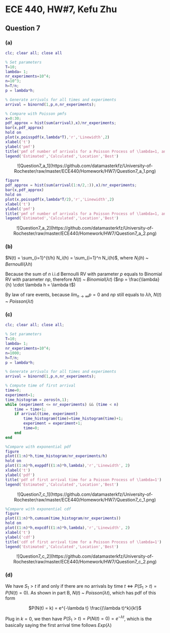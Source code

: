 # ECE 440, HW#7, Kefu Zhu

## Question 7

### (a)

```matlab
clc; clear all; close all

% Set parameters
T=10;      
lambda= 1;
nr_experiments=10^4;
n=10^3;
h=T/n;
p = lambda*h;

% Generate arrivals for all times and experiments
arrival = binornd(1,p,n,nr_experiments);
```

```matlab
% Compare with Poisson pmfs
x=0:30;
pdf_approx = hist(sum(arrival),x)/nr_experiments;
bar(x,pdf_approx)
hold on
plot(x,poisspdf(x,lambda*T),'r','Linewidth',2)
xlabel('t')
ylabel('pmf')
title('pmf of number of arrivals for a Poisson Process of \lambda=1, and for T=10')
legend('Estimated','Calculated','Location','Best')

```

<center>
![Question7_a_1](https://github.com/datamasterkfz/University-of-Rochester/raw/master/ECE440/Homework/HW7/Question7_a_1.png)
</center>

```matlab
figure
pdf_approx = hist(sum(arrival(1:n/2,:)),x)/nr_experiments;
bar(x,pdf_approx)
hold on
plot(x,poisspdf(x,lambda*T/2),'r','Linewidth',2)
xlabel('t')
ylabel('pmf')
title('pmf of number of arrivals for a Poisson Process of \lambda=1, and for T=5')
legend('Estimated','Calculated','Location','Best')
```

<center>
![Question7_a_2](https://github.com/datamasterkfz/University-of-Rochester/raw/master/ECE440/Homework/HW7/Question7_a_2.png)
</center>

### (b)

$N(t) = \sum_{i=1}^{t/h} N_i(h) = \sum_{i=1}^n N_i(h)$, where $N_i(h)$ ~ $Bernoulli(\lambda h)$

Because the sum of $n$ i.i.d Bernoulli RV with parameter $p$ equals to Binomial RV with parameter $np$, therefore $N(t)$ ~ $Binomial(\lambda t)$ ($np = \frac{\lambda}{h} \cdot \lambda h = \lambda t$)

By law of rare events, because $lim_{n \rightarrow \infty} p = 0$ and $np$ still equals to $\lambda h$, $N(t)$ ~ $Poisson(\lambda t)$

### (c)

```matlab
clc; clear all; close all;

% Set parameters
T=10;
lambda= 1;
nr_experiments=10^4;
n=1000;
h=T/n;
p = lambda*h;

% Generate arrivals for all times and experiments
arrival = binornd(1,p,n,nr_experiments);

% Compute time of first arrival
time=0;
experiment=1;
time_histogram = zeros(n,1);
while (experiment <= nr_experiments) && (time < n)
    time = time+1;
    if arrival(time, experiment)
        time_histogram(time)=time_histogram(time)+1;
        experiment = experiment+1;
        time=0;
    end
end
```

```matlab
%Compare with exponential pdf
figure
plot((1:n)*h,time_histogram/nr_experiments/h)
hold on
plot((1:n)*h,exppdf((1:n)*h,lambda),'r','Linewidth', 2)
xlabel('t')
ylabel('pdf')
title('pdf of first arrival time for a Poisson Process of \lambda=1')
legend('Estimated','Calculated','Location','Best')
```

<center>
![Question7_c_1](https://github.com/datamasterkfz/University-of-Rochester/raw/master/ECE440/Homework/HW7/Question7_c_1.png)
</center>

```matlab
%Compare with exponential cdf
figure
plot((1:n)*h,cumsum(time_histogram/nr_experiments))
hold on
plot((1:n)*h,expcdf((1:n)*h,lambda),'r','Linewidth', 2)
xlabel('t')
ylabel('cdf')
title('cdf of first arrival time for a Poisson Process of \lambda=1')
legend('Estimated','Calculated','Location','Best')
```

<center>
![Question7_c_2](https://github.com/datamasterkfz/University-of-Rochester/raw/master/ECE440/Homework/HW7/Question7_c_2.png)
</center>

### (d)

We have $S_1 > t$ if and only if there are no arrivals by time $t \Longleftrightarrow P(S_1 > t) = P(N(t)= 0)$. As shown in part B, $N(t)$ ~ $Poisson(\lambda t)$, which has pdf of this form

<center>
$P(N(t) = k) = e^{-\lambda t} \frac{(\lambda t)^k}{k!}$
</center>

Plug in $k = 0$, we then have $P(S_1 > t) = P(N(t)= 0) = e^{-\lambda t}$, which is the basically saying the first arrival time follows $Exp(\lambda)$